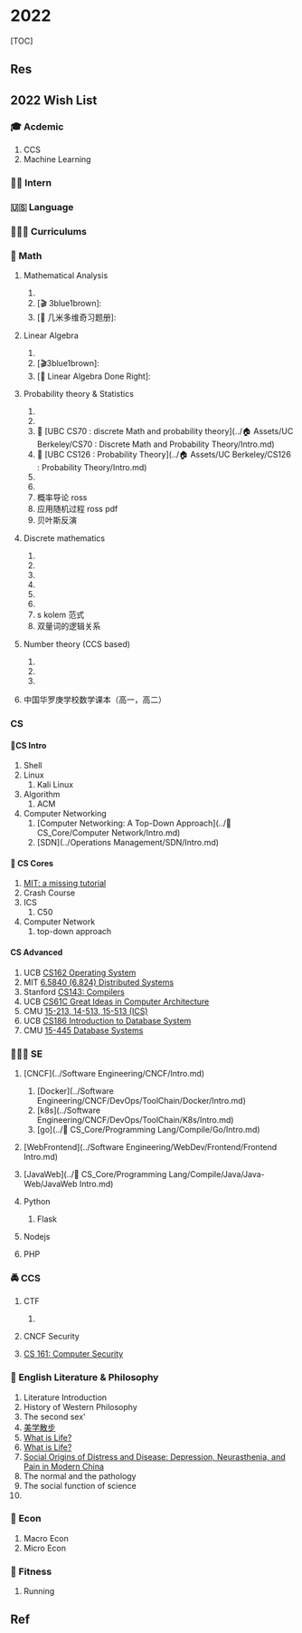 # 2022

[TOC]



## Res


## 2022 Wish List
### 🎓 Acdemic
1. CCS
2. Machine Learning

### 🙌🏻 Intern

### 🇺🇸 Language

### 👩🏼‍🏫 Curriculums

### 🧮 Math
1. Mathematical Analysis 
   1. [🎬 数学分析 陈纪修老师 1080p高清版(全集)]: https://www.bilibili.com/video/BV15v411g7VP?share_source=copy_web&vd_source=7740584ebdab35221363fc24d1582d9d
   2. [🎬 3blue1brown]:
   3. [📖 几米多维奇习题册]:

2. Linear Algebra
   1. [🎬（已完结）《线性代数应该这样学（Linear Algebra Done Right）》自制教程&习题选讲]: https://www.bilibili.com/video/BV1Vg411G7cz?p=34&share_source=copy_web&vd_source=7740584ebdab35221363fc24d1582d9d
   2. [🎬3blue1brown]:
   3. [📖 Linear Algebra Done Right]:

3. Probability theory & Statistics
   1. [🎬《概率论与数理统计》教学视频全集（宋浩）]: https://www.bilibili.com/video/BV1ot411y7mU?p=9&share_source=copy_web&vd_source=7740584ebdab35221363fc24d1582d9d
   2. [🎬【比刷剧还爽!】一生推！！【麻省理工公开课】听说你概率论挂了？ MIT 概率论 (中英双语字幕)完整版全25讲，概率论应该这样学！]: https://www.bilibili.com/video/BV1MV4y1W73J?share_source=copy_web&vd_source=7740584ebdab35221363fc24d1582d9d
   3. 🏫 [UBC CS70 : discrete Math and probability theory](../🏠 Assets/UC Berkeley/CS70 : Discrete Math and Probability Theory/Intro.md) 
   4. 🏫 [UBC CS126 : Probability Theory](../🏠 Assets/UC Berkeley/CS126 : Probability Theory/Intro.md) 
   5. [概率论与数理统计]: "陈希孺"
   6. [统计学习方法]: "李航"
   7. 概率导论 ross 
   8. 应用随机过程 ross pdf
   9. 贝叶斯反演

4. Discrete mathematics
   1. [🎬离散数学（全）-北京大学]: https://www.bilibili.com/video/BV1BW411n7gw?p=7&share_source=copy_web&vd_source=7740584ebdab35221363fc24d1582d9d "配课件"
   2. [🎬【MIT-离散数学】高级程序员必备知识！+专业中英文字幕！]: https://www.bilibili.com/video/BV1zh41167Uy?share_source=copy_web&vd_source=7740584ebdab35221363fc24d1582d9d
   3. [📖 离散数学]:"屈婉玲"
   4. [📖 离散数学]:"左孝凌"
   5. [📖 Discrete Mathematics]:"Kenneth.H.Rosen"
   6. [💬 Discrete Mathematics and Functional Programming]:http://cs.wheaton.edu/%7Etvandrun/dmfp/
   7. s kolem 范式
   8. 双量词的逻辑关系

5. Number theory (CCS based)
   1. [🎬 韩涛老师大学初等数论系列讲座]: https://www.bilibili.com/video/BV1eK4y1L7hq?share_source=copy_web&vd_source=7740584ebdab35221363fc24d1582d9d
   2. [📖 网络空间安全数学基础]: "杨波"
   3. [📖 初等数论]:"柯召"
6. 中国华罗庚学校数学课本（高一，高二）


### CS
#### 🔬CS Intro
1. Shell
2. Linux
   1. Kali Linux
3. Algorithm
   1. ACM
4. Computer Networking
   1. [Computer Networking: A Top-Down Approach](../🔑 CS_Core/Computer Network/Intro.md) 
   2. [SDN](../Operations Management/SDN/Intro.md) 
#### 🔐 CS Cores
1. [MIT: a missing tutorial ](https://missing.csail.mit.edu)
2. Crash Course
3. ICS
   1. C50
4. Computer Network
   1. top-down approach
#### CS Advanced
1. UCB [CS162 Operating System](../🏠%20Assets/Universities/UC%20Berkeley/CS162%20Operating%20System/CS162%20Operating%20System.md)
2. MIT [6.5840 (6.824) Distributed Systems](../🏠%20Assets/Universities/MIT/6.5840%20(6.824)%20Distributed%20Systems/6.5840%20(6.824)%20Distributed%20Systems.md)
3. Stanford [CS143: Compilers](../🏠%20Assets/Universities/Stanford/CS%20143%20Compilers/CS143:%20Compilers.md)
4. UCB [CS61C Great Ideas in Computer Architecture](../🏠%20Assets/Universities/UC%20Berkeley/CS61C%20Great%20Ideas%20in%20Computer%20Architecture/CS61C%20Great%20Ideas%20in%20Computer%20Architecture.md)
5. CMU [15-213, 14-513, 15-513 (ICS)](../🏠%20Assets/Universities/CMU/15-213,%2014-513,%2015-513%20(ICS)/15-213,%2014-513,%2015-513%20(ICS).md)
6. UCB [CS186 Introduction to Database System](../🏠%20Assets/Universities/UC%20Berkeley/CS186%20Introduction%20to%20Database%20System/CS186%20Introduction%20to%20Database%20System.md)
7. CMU [15-445 Database Systems](../🏠%20Assets/Universities/CMU/15-445%20Database%20Systems/15-445%20Database%20Systems.md)


### 👷🏾‍♂️ SE
1. [CNCF](../Software Engineering/CNCF/Intro.md) 
   1. [Docker](../Software Engineering/CNCF/DevOps/ToolChain/Docker/Intro.md) 
   2. [k8s](../Software Engineering/CNCF/DevOps/ToolChain/K8s/Intro.md) 
   3. [go](../🔑 CS_Core/Programming Lang/Compile/Go/Intro.md) 
2. [WebFrontend](../Software Engineering/WebDev/Frontend/Frontend Intro.md) 
3. [JavaWeb](../🔑 CS_Core/Programming Lang/Compile/Java/Java-Web/JavaWeb Intro.md) 
4. Python
   1. Flask

5. Nodejs
6. PHP


### 🚔 CCS
1. CTF
   1. [【CTF全套120集】清华大学顶尖蓝莲花战队站教你学CTF从零基础内卷成大佬！| ctf入门| ctf比赛| ctf夺旗赛|ctfweb]: https://www.bilibili.com/video/BV1DL4y1T7v7?p=4&share_source=copy_web&vd_source=7740584ebdab35221363fc24d1582d9d

2. CNCF Security 
3. [CS 161: Computer Security](https://fa22.cs161.org)


### 🧐 English Literature & Philosophy
1. Literature Introduction
2. History of Western Philosophy 
3. The second sex'
4. [美学散步](https://www.sto.cx/book-1550-1.html)
5. [What is Life?](https://www.frontiersin.org/articles/10.3389/fspas.2020.00007/full)
6. [What is Life?](https://philosophynow.org/issues/101/What_Is_Life)
7. [Social Origins of Distress and Disease: Depression, Neurasthenia, and Pain in Modern China](https://jamanetwork.com/journals/jama/article-abstract/366170)
8. The normal and the pathology
9. The social function of science
10. 


### 🤑 Econ
1. Macro Econ
2. Micro Econ


### 💪 Fitness
1. Running



## Ref

